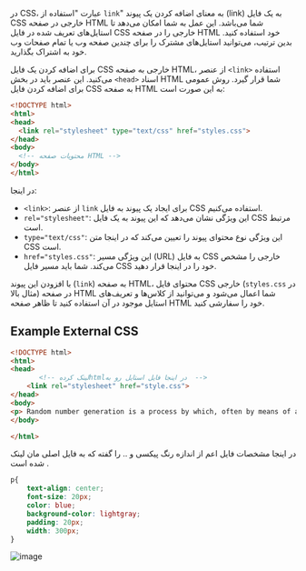 در CSS، عبارت "استفاده از `link`" به معنای اضافه کردن یک پیوند (link) به یک فایل CSS خارجی در صفحه HTML شما می‌باشد. این عمل به شما امکان می‌دهد تا استایل‌های تعریف شده در فایل CSS خارجی را در صفحه HTML خود استفاده کنید. بدین ترتیب، می‌توانید استایل‌های مشترک را برای چندین صفحه وب یا تمام صفحات وب خود به اشتراک بگذارید.

برای اضافه کردن یک فایل CSS خارجی به صفحه HTML، از عنصر `<link>` استفاده می‌کنید. این عنصر باید در بخش `<head>` اسناد HTML شما قرار گیرد. روش عمومی برای اضافه کردن فایل CSS به صفحه HTML به این صورت است:

```html
<!DOCTYPE html>
<html>
<head>
  <link rel="stylesheet" type="text/css" href="styles.css">
</head>
<body>
  <!-- محتویات صفحه HTML -->
</body>
</html>
```

در اینجا:

- `<link>`: از عنصر `link` برای ایجاد یک پیوند به فایل CSS استفاده می‌کنیم.
- `rel="stylesheet"`: این ویژگی نشان می‌دهد که این پیوند به یک فایل CSS مرتبط است.
- `type="text/css"`: این ویژگی نوع محتوای پیوند را تعیین می‌کند که در اینجا متن CSS است.
- `href="styles.css"`: این ویژگی مسیر (URL) به فایل CSS خارجی را مشخص می‌کند. شما باید مسیر فایل CSS خود را در اینجا قرار دهید.

با افزودن این پیوند (`link`) به صفحه HTML، محتوای فایل CSS خارجی (`styles.css` در مثال بالا) در صفحه HTML شما اعمال می‌شود و می‌توانید از کلاس‌ها و تعریف‌های استایل موجود در آن استفاده کنید تا ظاهر صفحه HTML خود را سفارشی کنید.


## Example External CSS

```html
<!DOCTYPE html>
<html>
<head>
       <!-- لینک کردهhtmlدر اینجا فایل استایل رو به  -->
    <link rel="stylesheet" href="style.css">
</head>
<body>
<p> Random number generation is a process by which, often by means of a random number generator, a sequence of numbers or symbols that cannot be reasonably predicted better than by random chance is generated.</p>
</body>

</html>
```
در اینجا مشخصات فایل اعم از اندازه رنگ پیکسی و .. را گفته که به فایل اصلی مان لینک شده است .
```css
p{
    text-align: center;
    font-size: 20px;
    color: blue;
    background-color: lightgray;
    padding: 20px;
    width: 300px;
}
```
![image](https://github.com/milad6745/CSS/assets/113288076/9a8e4f39-1871-4175-9795-e6b15a3dd6c2)
